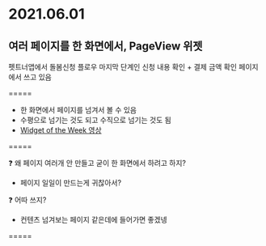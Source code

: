 # 2021.06.01

## 여러 페이지를 한 화면에서, PageView 위젯

펫트너앱에서 돌봄신청 플로우 마지막 단계인
신청 내용 확인 + 결제 금액 확인 페이지에서 쓰고 있음

=====

- 한 화면에서 페이지를 넘겨서 볼 수 있음
- 수평으로 넘기는 것도 되고 수직으로 넘기는 것도 됨
- [Widget of the Week 영상](https://youtu.be/J1gE9xvph-A)

=====

❓ 왜 페이지 여러개 안 만들고 굳이 한 화면에서 하려고 하지?
- 페이지 일일이 만드는게 귀찮아서?

❓ 어따 쓰지?
- 컨텐츠 넘겨보는 페이지 같은데에 들어가면 좋겠넹

=====

